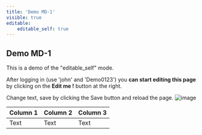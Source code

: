 ```yaml
---
title: 'Demo MD-1'
visible: true
editable:
    editable_self: true
---
```


## Demo MD-1

This is a demo of the "editable_self" mode.

After logging in (use 'john' and 'Demo0123') you **can start editing this page** by clicking on the <b>Edit me !</b> button at the right.

Change text, save by clicking the Save button and reload the page.
![image](http://localhost:8080/SimpleCMS/theme/Verti/images/screenshot.png)



| Column 1 | Column 2 | Column 3 |
| -------- | -------- | -------- |
| Text     | Text     | Text     |


